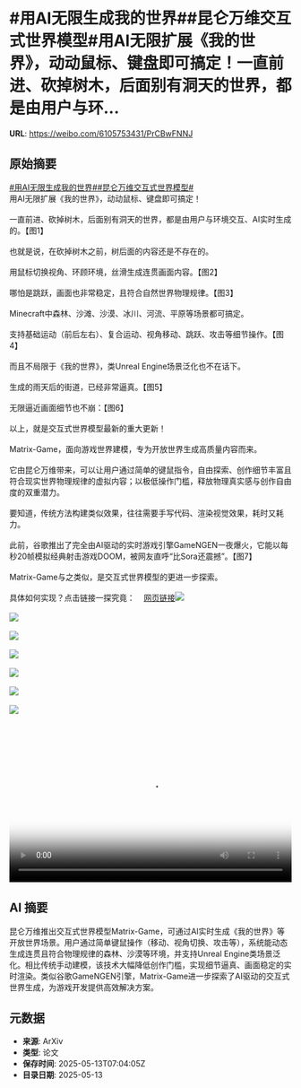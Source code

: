 # #用AI无限生成我的世界##昆仑万维交互式世界模型#用AI无限扩展《我的世界》，动动鼠标、键盘即可搞定！一直前进、砍掉树木，后面别有洞天的世界，都是由用户与环...

**URL**: https://weibo.com/6105753431/PrCBwFNNJ

## 原始摘要

<a href="https://m.weibo.cn/search?containerid=231522type%3D1%26t%3D10%26q%3D%23%E7%94%A8AI%E6%97%A0%E9%99%90%E7%94%9F%E6%88%90%E6%88%91%E7%9A%84%E4%B8%96%E7%95%8C%23&amp;extparam=%23%E7%94%A8AI%E6%97%A0%E9%99%90%E7%94%9F%E6%88%90%E6%88%91%E7%9A%84%E4%B8%96%E7%95%8C%23" data-hide=""><span class="surl-text">#用AI无限生成我的世界#</span></a><a href="https://m.weibo.cn/search?containerid=231522type%3D1%26t%3D10%26q%3D%23%E6%98%86%E4%BB%91%E4%B8%87%E7%BB%B4%E4%BA%A4%E4%BA%92%E5%BC%8F%E4%B8%96%E7%95%8C%E6%A8%A1%E5%9E%8B%23&amp;extparam=%23%E6%98%86%E4%BB%91%E4%B8%87%E7%BB%B4%E4%BA%A4%E4%BA%92%E5%BC%8F%E4%B8%96%E7%95%8C%E6%A8%A1%E5%9E%8B%23" data-hide=""><span class="surl-text">#昆仑万维交互式世界模型#</span></a><br>用AI无限扩展《我的世界》，动动鼠标、键盘即可搞定！<br><br>一直前进、砍掉树木，后面别有洞天的世界，都是由用户与环境交互、AI实时生成的。【图1】<br><br>也就是说，在砍掉树木之前，树后面的内容还是不存在的。<br><br>用鼠标切换视角、环顾环境，丝滑生成连贯画面内容。【图2】<br><br>哪怕是跳跃，画面也非常稳定，且符合自然世界物理规律。【图3】<br><br>Minecraft中森林、沙滩、沙漠、冰川、河流、平原等场景都可搞定。<br><br>支持基础运动（前后左右）、复合运动、视角移动、跳跃、攻击等细节操作。【图4】<br><br>而且不局限于《我的世界》，类Unreal Engine场景泛化也不在话下。<br><br>生成的雨天后的街道，已经非常逼真。【图5】<br><br>无限逼近画面细节也不崩：【图6】<br><br>以上，就是交互式世界模型最新的重大更新！<br><br>Matrix-Game，面向游戏世界建模，专为开放世界生成高质量内容而来。<br><br>它由昆仑万维带来，可以让用户通过简单的键鼠指令，自由探索、创作细节丰富且符合现实世界物理规律的虚拟内容；以极低操作门槛，释放物理真实感与创作自由度的双重潜力。<br><br>要知道，传统方法构建类似效果，往往需要手写代码、渲染视觉效果，耗时又耗力。<br><br>此前，谷歌推出了完全由AI驱动的实时游戏引擎GameNGEN一夜爆火，它能以每秒20帧模拟经典射击游戏DOOM，被网友直呼“比Sora还震撼”。【图7】<br><br>Matrix-Game与之类似，是交互式世界模型的更进一步探索。<br><br>具体如何实现？点击链接一探究竟：<a href="https://weibo.cn/sinaurl?u=https%3A%2F%2Fmp.weixin.qq.com%2Fs%2FWiS9gAP_BbmBQqsoTT2pKw" data-hide=""><span class="url-icon"><img style="width: 1rem;height: 1rem" src="https://h5.sinaimg.cn/upload/2015/09/25/3/timeline_card_small_web_default.png" referrerpolicy="no-referrer"></span><span class="surl-text">网页链接</span></a><img style="" src="https://tvax2.sinaimg.cn/large/006Fd7o3ly1i1dss2l720j30zk0k0wh4.jpg" referrerpolicy="no-referrer"><br><br><img style="" src="https://tvax1.sinaimg.cn/large/006Fd7o3ly1i1dss1x9wjj30zk0k0aca.jpg" referrerpolicy="no-referrer"><br><br><img style="" src="https://tvax4.sinaimg.cn/large/006Fd7o3ly1i1dss015hlj30zk0k0q4g.jpg" referrerpolicy="no-referrer"><br><br><img style="" src="https://tvax2.sinaimg.cn/large/006Fd7o3ly1i1dsserjj0j31hc0u0gqf.jpg" referrerpolicy="no-referrer"><br><br><img style="" src="https://tvax2.sinaimg.cn/large/006Fd7o3ly1i1dss3c6qoj30zk0k0mzc.jpg" referrerpolicy="no-referrer"><br><br><img style="" src="https://tvax1.sinaimg.cn/large/006Fd7o3ly1i1dss142c2j30zk0k00vn.jpg" referrerpolicy="no-referrer"><br><br><img style="" src="https://tvax1.sinaimg.cn/large/006Fd7o3gy1i1dsrnbstgj30dc0acwit.jpg" referrerpolicy="no-referrer"><br><br><br clear="both"><div style="clear: both"></div><video controls="controls" poster="https://tvax2.sinaimg.cn/orj480/006Fd7o3ly1i1dss116nsj30zk0k0wh4.jpg" style="width: 100%"><source src="https://f.video.weibocdn.com/o0/51y1BWbwlx08od43bmDm01041200552H0E010.mp4?label=mp4_720p&amp;template=1280x720.25.0&amp;ori=0&amp;ps=1CwnkDw1GXwCQx&amp;Expires=1747123095&amp;ssig=%2F2vz6Ld8in&amp;KID=unistore,video"><source src="https://f.video.weibocdn.com/o0/2NQ58yQHlx08od432Vbi010412002vaY0E010.mp4?label=mp4_hd&amp;template=852x480.25.0&amp;ori=0&amp;ps=1CwnkDw1GXwCQx&amp;Expires=1747123095&amp;ssig=9wFjFCU6CX&amp;KID=unistore,video"><source src="https://f.video.weibocdn.com/o0/pHOhGZsdlx08od4307p6010412001ygI0E010.mp4?label=mp4_ld&amp;template=640x360.25.0&amp;ori=0&amp;ps=1CwnkDw1GXwCQx&amp;Expires=1747123095&amp;ssig=Mrba6utDwg&amp;KID=unistore,video"><p>视频无法显示，请前往<a href="https://video.weibo.com/show?fid=1034%3A5165831861239848" target="_blank" rel="noopener noreferrer">微博视频</a>观看。</p></video>

## AI 摘要

昆仑万维推出交互式世界模型Matrix-Game，可通过AI实时生成《我的世界》等开放世界场景。用户通过简单键鼠操作（移动、视角切换、攻击等），系统能动态生成连贯且符合物理规律的森林、沙漠等环境，并支持Unreal Engine类场景泛化。相比传统手动建模，该技术大幅降低创作门槛，实现细节逼真、画面稳定的实时渲染。类似谷歌GameNGEN引擎，Matrix-Game进一步探索了AI驱动的交互式世界生成，为游戏开发提供高效解决方案。

## 元数据

- **来源**: ArXiv
- **类型**: 论文
- **保存时间**: 2025-05-13T07:04:05Z
- **目录日期**: 2025-05-13
